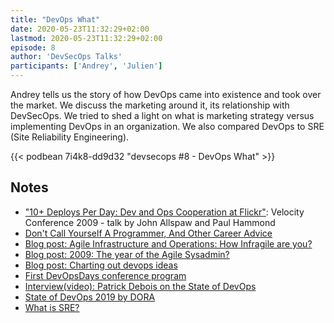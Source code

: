 ```yaml
---
title: "DevOps What"
date: 2020-05-23T11:32:29+02:00
lastmod: 2020-05-23T11:32:29+02:00
episode: 8
author: 'DevSecOps Talks'
participants: ['Andrey', 'Julien']
---
```


Andrey tells us the story of how DevOps came into existence and took over the market.
We discuss the marketing around it, its relationship with DevSecOps.
We tried to shed a light on what is marketing strategy versus implementing DevOps in an organization.
We also compared DevOps to SRE (Site Reliability Engineering).
<!--more-->

<!-- Player -->

{{< podbean 7i4k8-dd9d32 "devsecops #8 - DevOps What" >}}

## Notes

- ["10+ Deploys Per Day: Dev and Ops Cooperation at Flickr"](https://www.youtube.com/watch?v=LdOe18KhtT4): Velocity Conference 2009 - talk by John Allspaw and Paul Hammond
- [Don't Call Yourself A Programmer, And Other Career Advice](https://www.kalzumeus.com/2011/10/28/dont-call-yourself-a-programmer/)
- [Blog post: Agile Infrastructure and Operations: How Infragile are you?](http://www.jedi.be/blog/2008/07/23/agile-infrastructure-and-operations-how-infragile-are-you-2/)
- [Blog post: 2009: The year of the Agile Sysadmin?](http://www.jedi.be/blog/2009/03/05/2009-the-year-of-the-agile-sysadmin/)
- [Blog post: Charting out devops ideas](http://www.jedi.be/blog/2009/12/22/charting-out-devops-ideas/)
- [First DevOpsDays conference program](https://legacy.devopsdays.org/events/2009-ghent/program)
- [Interview(video): Patrick Debois on the State of DevOps](https://www.infoq.com/interviews/debois-devops/)
- [State of DevOps 2019 by DORA](https://cloud.google.com/devops/state-of-devops/)
- [What is SRE?](https://landing.google.com/sre/)
